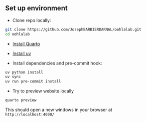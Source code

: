 ## Set up environment

- Clone repo locally:

```bash
git clone https://github.com/JosephBARBIERDARNAL/oohlalab.git
cd oohlalab
```

- [Install Quarto](https://quarto.org/docs/get-started/)

- [Install uv](https://docs.astral.sh/uv/)

- Install dependencies and pre-commit hook:

```bash
uv python install
uv sync
uv run pre-commit install
```

- Try to preview website locally

```bash
quarto preview
```

This should open a new windows in your browser at `http://localhost:4000/`
